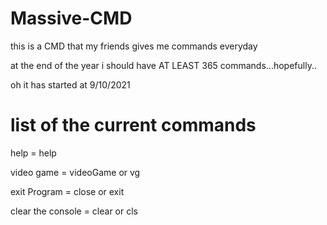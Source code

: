 # Massive-CMD
this is a CMD that my friends gives me commands everyday

at the end of the year i should have AT LEAST 365 commands...hopefully..

oh it has started at 9/10/2021

# list of the current commands

help = help

video game = videoGame or vg

exit Program = close or exit

clear the console = clear or cls
